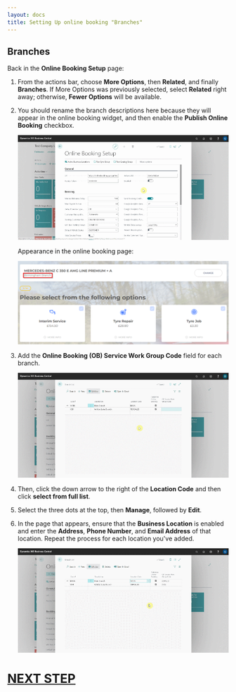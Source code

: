 ```yaml
---
layout: docs
title: Setting Up online booking "Branches"
---
```


## Branches 
Back in the **Online Booking Setup** page:
1. From the actions bar, choose **More Options**, then **Related**, and finally **Branches**. If More Options was previously selected, select **Related** right away; otherwise, **Fewer Options** will be available.
2. You should rename the branch descriptions here because they will appear in the online booking widget, and then enable the **Publish Online Booking** checkbox.

   ![](media/garagehive-onlinebooking-branches1.gif)

   Appearance in the online booking page:

   ![](media/garagehive-onlinebooking-branches2.png)

3. Add the **Online Booking (OB) Service Work Group Code** field for each branch.

   ![](media/garagehive-onlinebooking-branches2a.gif)

4. Then, click the down arrow to the right of the **Location Code** and then click **select from full list**.
5. Select the three dots at the top, then **Manage**, followed by **Edit**.
6. In the page that appears, ensure that the **Business Location** is enabled and enter the **Address**, **Phone Number**, and **Email Address** of that location. Repeat the process for each location you've added.

   ![](media/garagehive-onlinebooking-branches3.gif)

 
# [NEXT STEP](/docs/garagehive-onlinebooking-holidays.html)